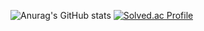 ![Anurag's GitHub stats](https://github-readme-stats.vercel.app/api?username=uyt8989&show_icons=true&theme=vue)
[![Solved.ac Profile](http://mazassumnida.wtf/api/v2/generate_badge?boj=uyt8989)](https://solved.ac/uyt8989/)
